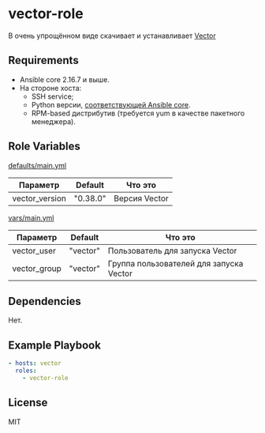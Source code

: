 vector-role
=========

В очень упрощённом виде скачивает и устанавливает [Vector](https://vector.dev/)

Requirements
------------

* Ansible core 2.16.7 и выше.
* На стороне хоста: 
    * SSH service;
    * Python версии, [соответствующей Ansible core](https://docs.ansible.com/ansible/latest/reference_appendices/release_and_maintenance.html#ansible-core-support-matrix).
    * RPM-based дистрибутив (требуется yum в качестве пакетного менеджера).

Role Variables
--------------

[defaults/main.yml](defaults/main.yml)

| Параметр | Default | Что это |
|----------|---------|---------|
| vector_version | "0.38.0" |  Версия Vector |

[vars/main.yml](vars/main.yml)

| Параметр | Default | Что это |
|----------|---------|---------|
| vector_user | "vector" | Пользователь для запуска Vector |
| vector_group | "vector" | Группа пользователей для запуска Vector |

Dependencies
------------

Нет.

Example Playbook
----------------

```yml
- hosts: vector
  roles:
    - vector-role
```

License
-------

MIT
